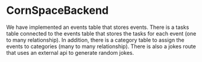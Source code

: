 # CornSpaceBackend

We have implemented an events table that stores events. There is a tasks table connected to the events table that stores the tasks for each event (one to many relationship). In addition, there is a category table to assign the events to categories (many to many relationship). There is also a jokes route that uses an external api to generate random jokes.
